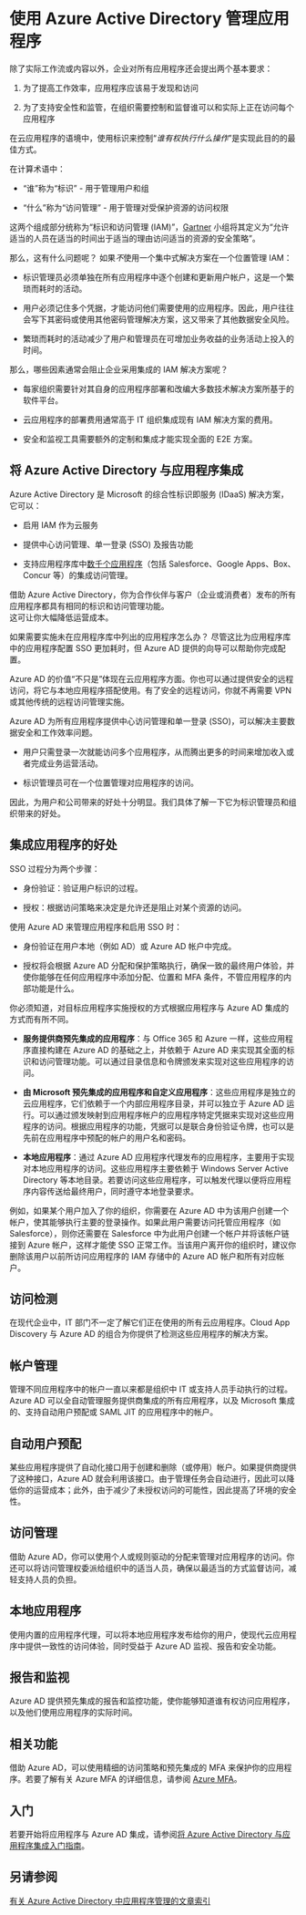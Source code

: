 <properties
    pageTitle="使用 Azure Active Directory 管理应用程序 | Azure"
    description="本文介绍将 Azure Active Directory 与本地、云和 SaaS 应用程序集成的好处。"
    services="active-directory"
    documentationCenter=""
    authors="markusvi"
    manager="femila"
    editor=""/>  


   <tags
      ms.service="active-directory"
      ms.devlang="na"
      ms.topic="article"
      ms.tgt_pltfrm="na"
      ms.workload="identity"
      ms.date="10/10/2016"
      wacn.date="10/31/2016"
      ms.author="markvi"/>  


# 使用 Azure Active Directory 管理应用程序

除了实际工作流或内容以外，企业对所有应用程序还会提出两个基本要求：

1. 为了提高工作效率，应用程序应该易于发现和访问

2. 为了支持安全性和监管，在组织需要控制和监督谁可以和实际上正在访问每个应用程序

在云应用程序的语境中，使用标识来控制“*谁有权执行什么操作*”是实现此目的的最佳方式。

在计算术语中：

- “谁”称为“标识” - 用于管理用户和组

- “什么”称为“访问管理” - 用于管理对受保护资源的访问权限

这两个组成部分统称为“标识和访问管理 (IAM)”，[Gartner](http://www.gartner.com/it-glossary/identity-and-access-management-iam) 小组将其定义为“允许适当的人员在适当的时间出于适当的理由访问适当的资源的安全策略”。

那么，这有什么问题呢？ 如果*不*使用一个集中式解决方案在一个位置管理 IAM：

- 标识管理员必须单独在所有应用程序中逐个创建和更新用户帐户，这是一个繁琐而耗时的活动。

- 用户必须记住多个凭据，才能访问他们需要使用的应用程序。因此，用户往往会写下其密码或使用其他密码管理解决方案，这又带来了其他数据安全风险。

- 繁琐而耗时的活动减少了用户和管理员在可增加业务收益的业务活动上投入的时间。

那么，哪些因素通常会阻止企业采用集成的 IAM 解决方案呢？

- 每家组织需要针对其自身的应用程序部署和改编大多数技术解决方案所基于的软件平台。

- 云应用程序的部署费用通常高于 IT 组织集成现有 IAM 解决方案的费用。

- 安全和监视工具需要额外的定制和集成才能实现全面的 E2E 方案。

## 将 Azure Active Directory 与应用程序集成

Azure Active Directory 是 Microsoft 的综合性标识即服务 (IDaaS) 解决方案，它可以：

- 启用 IAM 作为云服务

- 提供中心访问管理、单一登录 (SSO) 及报告功能

- 支持应用程序库中[数千个应用程序](https://azure.microsoft.com/marketplace/active-directory/)（包括 Salesforce、Google Apps、Box、Concur 等）的集成访问管理。


借助 Azure Active Directory，你为合作伙伴与客户（企业或消费者）发布的所有应用程序都具有相同的标识和访问管理功能。<br> 这可让你大幅降低运营成本。

如果需要实施未在应用程序库中列出的应用程序怎么办？ 尽管这比为应用程序库中的应用程序配置 SSO 更加耗时，但 Azure AD 提供的向导可以帮助你完成配置。

Azure AD 的价值“不只是”体现在云应用程序方面。你也可以通过提供安全的远程访问，将它与本地应用程序搭配使用。有了安全的远程访问，你就不再需要 VPN 或其他传统的远程访问管理实施。

Azure AD 为所有应用程序提供中心访问管理和单一登录 (SSO)，可以解决主要数据安全和工作效率问题。

- 用户只需登录一次就能访问多个应用程序，从而腾出更多的时间来增加收入或者完成业务运营活动。

- 标识管理员可在一个位置管理对应用程序的访问。

因此，为用户和公司带来的好处十分明显。我们具体了解一下它为标识管理员和组织带来的好处。

## 集成应用程序的好处

SSO 过程分为两个步骤：

- 身份验证：验证用户标识的过程。

- 授权：根据访问策略来决定是允许还是阻止对某个资源的访问。

使用 Azure AD 来管理应用程序和启用 SSO 时：

- 身份验证在用户本地（例如 AD）或 Azure AD 帐户中完成。

- 授权将会根据 Azure AD 分配和保护策略执行，确保一致的最终用户体验，并使你能够在任何应用程序中添加分配、位置和 MFA 条件，不管应用程序的内部功能是什么。

你必须知道，对目标应用程序实施授权的方式根据应用程序与 Azure AD 集成的方式而有所不同。

- **服务提供商预先集成的应用程序**：与 Office 365 和 Azure 一样，这些应用程序直接构建在 Azure AD 的基础之上，并依赖于 Azure AD 来实现其全面的标识和访问管理功能。可以通过目录信息和令牌颁发来实现对这些应用程序的访问。

- **由 Microsoft 预先集成的应用程序和自定义应用程序**：这些应用程序是独立的云应用程序，它们依赖于一个内部应用程序目录，并可以独立于 Azure AD 运行。可以通过颁发映射到应用程序帐户的应用程序特定凭据来实现对这些应用程序的访问。根据应用程序的功能，凭据可以是联合身份验证令牌，也可以是先前在应用程序中预配的帐户的用户名和密码。

- **本地应用程序**：通过 Azure AD 应用程序代理发布的应用程序，主要用于实现对本地应用程序的访问。这些应用程序主要依赖于 Windows Server Active Directory 等本地目录。若要访问这些应用程序，可以触发代理以便将应用程序内容传送给最终用户，同时遵守本地登录要求。

例如，如果某个用户加入了你的组织，你需要在 Azure AD 中为该用户创建一个帐户，使其能够执行主要的登录操作。如果此用户需要访问托管应用程序（如 Salesforce），则你还需要在 Salesforce 中为此用户创建一个帐户并将该帐户链接到 Azure 帐户，这样才能使 SSO 正常工作。当该用户离开你的组织时，建议你删除该用户以前所访问应用程序的 IAM 存储中的 Azure AD 帐户和所有对应帐户。

## 访问检测

在现代企业中，IT 部门不一定了解它们正在使用的所有云应用程序。Cloud App Discovery 与 Azure AD 的组合为你提供了检测这些应用程序的解决方案。

## 帐户管理

管理不同应用程序中的帐户一直以来都是组织中 IT 或支持人员手动执行的过程。Azure AD 可以全自动管理服务提供商集成的所有应用程序，以及 Microsoft 集成的、支持自动用户预配或 SAML JIT 的应用程序中的帐户。

## 自动用户预配

某些应用程序提供了自动化接口用于创建和删除（或停用）帐户。如果提供商提供了这种接口，Azure AD 就会利用该接口。由于管理任务会自动进行，因此可以降低你的运营成本；此外，由于减少了未授权访问的可能性，因此提高了环境的安全性。

## 访问管理

借助 Azure AD，你可以使用个人或规则驱动的分配来管理对应用程序的访问。你还可以将访问管理权委派给组织中的适当人员，确保以最适当的方式监督访问，减轻支持人员的负担。

## 本地应用程序

使用内置的应用程序代理，可以将本地应用程序发布给你的用户，使现代云应用程序中提供一致性的访问体验，同时受益于 Azure AD 监视、报告和安全功能。

## 报告和监视

Azure AD 提供预先集成的报告和监控功能，使你能够知道谁有权访问应用程序，以及他们使用应用程序的实际时间。

## 相关功能

借助 Azure AD，可以使用精细的访问策略和预先集成的 MFA 来保护你的应用程序。若要了解有关 Azure MFA 的详细信息，请参阅 [Azure MFA](/home/features/multi-factor-authentication/)。

## 入门

若要开始将应用程序与 Azure AD 集成，请参阅[将 Azure Active Directory 与应用程序集成入门指南](/documentation/articles/active-directory-integrating-applications-getting-started/)。

## 另请参阅

[有关 Azure Active Directory 中应用程序管理的文章索引](/documentation/articles/active-directory-apps-index/)

<!---HONumber=Mooncake_1024_2016-->
